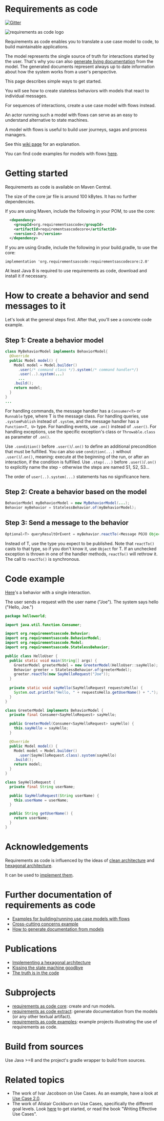 # Requirements as code 
[![Gitter](https://badges.gitter.im/requirementsascode/community.svg)](https://gitter.im/requirementsascode/community?utm_source=badge&utm_medium=badge&utm_campaign=pr-badge)

![requirements as code logo](./requirementsascode_logo.png)

Requirements as code enables you to translate a use case model to code, to build maintainable applications.

The model represents the single source of truth for interactions started by the user. That's why you can also [generate living documentation](https://github.com/bertilmuth/requirementsascode/tree/master/requirementsascodeextract) from the model. The generated documents represent always up to date information about how the system works from a user's perspective.

This page describes simple ways to get started. 

You will see how to create stateless behaviors with models that react to individual messages.

For sequences of interactions, create a use case model with flows instead.

An actor running such a model with flows can serve as an easy to understand alternative to state machines.

A model with flows is useful to build user journeys, sagas and process managers.

See this [wiki page](https://github.com/bertilmuth/requirementsascode/wiki/Models-with-flows) for an explanation.

You can find code examples for models with flows [here](https://github.com/bertilmuth/requirementsascode/tree/master/requirementsascodeexamples/helloworld).

# Getting started
Requirements as code is available on Maven Central.

The size of the core jar file is around 100 kBytes. It has no further dependencies.

If you are using Maven, include the following in your POM, to use the core:

``` xml
  <dependency>
    <groupId>org.requirementsascode</groupId>
    <artifactId>requirementsascodecore</artifactId>
    <version>2.0</version>
  </dependency>
```

If you are using Gradle, include the following in your build.gradle, to use the core:

```
implementation 'org.requirementsascode:requirementsascodecore:2.0'
```

At least Java 8 is required to use requirements as code, download and install it if necessary.

# How to create a behavior and send messages to it
Let's look at the general steps first.
After that, you'll see a concrete code example.

## Step 1: Create a behavior model
``` java
class MyBehaviorModel implements BehaviorModel{
  @Override
  public Model model() {
    Model model = Model.builder()
      .user(/* command class */).system(/* command handler*/)
      .user(..).system(...)
      ...
    .build();
    return model;
  }
}
...

```
For handling commands, the message handler has a `Consumer<T>` or `Runnable` type, where T is the message class.
For handling queries, use `.systemPublish` instead of `.system`, and the message handler has a `Function<T, U>` type.
For handling events, use `.on()` instead of `.user()`.
For handling exceptions, use the specific exception's class or `Throwable.class` as parameter of `.on()`.

Use `.condition()` before `.user()`/`.on()` to define an additional precondition that must be fulfilled.
You can also use `condition(...)` without `.user()`/`.on()`, meaning: execute at the beginning of the run, or after an interaction, if the condition is fulfilled.
Use `.step(...)` before `.user()`/`.on()` to explicitly name the step - otherwise the steps are named S1, S2, S3...

The order of `user(..).system(...)` statements has no significance here.

## Step 2: Create a behavior based on the model
``` java
BehaviorModel myBehaviorModel = new MyBehaviorModel(...);
Behavior myBehavior = StatelessBehavior.of(myBehaviorModel);
```

## Step 3: Send a message to the behavior
``` java
Optional<T> queryResultOrEvent = myBehavior.reactTo(<Message POJO Object>);
```

Instead of T, use the type you expect to be published. Note that `reactTo()` casts to that type, so if you don't know it, use `Object` for T.
If an unchecked exception is thrown in one of the handler methods, `reactTo()` will rethrow it.
The call to `reactTo()` is synchronous.

# Code example
[Here](https://github.com/bertilmuth/requirementsascode/blob/master/requirementsascodeexamples/helloworld/src/main/java/helloworld/HelloUser.java)'s a behavior with a single interaction.

The user sends a request with the user name ("Joe"). The system says hello ("Hello, Joe.")

``` java
package helloworld;

import java.util.function.Consumer;

import org.requirementsascode.Behavior;
import org.requirementsascode.BehaviorModel;
import org.requirementsascode.Model;
import org.requirementsascode.StatelessBehavior;

public class HelloUser {
  public static void main(String[] args) {
    GreeterModel greeterModel = new GreeterModel(HelloUser::sayHello);
    Behavior greeter = StatelessBehavior.of(greeterModel);
    greeter.reactTo(new SayHelloRequest("Joe"));
  }
  
  private static void sayHello(SayHelloRequest requestsHello) {
    System.out.println("Hello, " + requestsHello.getUserName() + ".");
  }
}

class GreeterModel implements BehaviorModel {
  private final Consumer<SayHelloRequest> sayHello;

  public GreeterModel(Consumer<SayHelloRequest> sayHello) {
    this.sayHello = sayHello;
  }

  @Override
  public Model model() {
    Model model = Model.builder()
      .user(SayHelloRequest.class).system(sayHello)
    .build();
    return model;
  }
}

class SayHelloRequest {
  private final String userName;

  public SayHelloRequest(String userName) {
    this.userName = userName;
  }

  public String getUserName() {
    return userName;
  }
}
```

# Acknowledgements
Requirements as code is influenced by the ideas of [clean architecture](https://blog.cleancoder.com/uncle-bob/2012/08/13/the-clean-architecture.html) and [hexagonal architecture](https://web.archive.org/web/20180822100852/http://alistair.cockburn.us/Hexagonal+architecture). 

It can be used to [implement them](https://dev.to/bertilmuth/implementing-a-hexagonal-architecture-1kgf).

# Further documentation of requirements as code
* [Examples for building/running use case models with flows](https://github.com/bertilmuth/requirementsascode/tree/master/requirementsascodeexamples/helloworld)
* [Cross-cutting concerns example](https://github.com/bertilmuth/requirementsascode/tree/master/requirementsascodeexamples/crosscuttingconcerns)
* [How to generate documentation from models](https://github.com/bertilmuth/requirementsascode/tree/master/requirementsascodeextract)

# Publications
* [Implementing a hexagonal architecture](https://dev.to/bertilmuth/implementing-a-hexagonal-architecture-1kgf)
* [Kissing the state machine goodbye](https://dev.to/bertilmuth/kissing-the-state-machine-goodbye-34n9)
* [The truth is in the code](https://medium.freecodecamp.org/the-truth-is-in-the-code-86a712362c99)

# Subprojects
* [requirements as code core](https://github.com/bertilmuth/requirementsascode/tree/master/requirementsascodecore): create and run models. 
* [requirements as code extract](https://github.com/bertilmuth/requirementsascode/tree/master/requirementsascodeextract): generate documentation from the models (or any other textual artifact).
* [requirements as code examples](https://github.com/bertilmuth/requirementsascode/tree/master/requirementsascodeexamples): example projects illustrating the use of requirements as code.

# Build from sources
Use Java >=8 and the project's gradle wrapper to build from sources.

# Related topics
* The work of Ivar Jacobson on Use Cases. As an example, have a look at [Use Case 2.0](https://www.ivarjacobson.com/publications/white-papers/use-case-ebook).
* The work of Alistair Cockburn on Use Cases, specifically the different goal levels. Look [here](http://alistair.cockburn.us/Use+case+fundamentals) to get started, or read the book "Writing Effective Use Cases".
